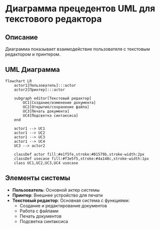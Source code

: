 # Диаграмма прецедентов UML для текстового редактора

## Описание
Диаграмма показывает взаимодействие пользователя с текстовым редактором и принтером.

## UML Диаграмма

```mermaid
flowchart LR
    actor1[Пользователь]:::actor
    actor2[Принтер]:::actor
    
    subgraph editor[Текстовый редактор]
        UC1[Создание/изменение документа]
        UC2[Открытие/сохранение файла]
        UC3[Печать документа]
        UC4[Подсветка синтаксиса]
    end

    actor1 --> UC1
    actor1 --> UC2
    actor1 --> UC3
    actor1 --> UC4
    UC3 --> actor2

    classDef actor fill:#e1f5fe,stroke:#01579b,stroke-width:2px
    classDef usecase fill:#f3e5f5,stroke:#4a148c,stroke-width:1px
    class UC1,UC2,UC3,UC4 usecase
```

## Элементы системы
- **Пользователь**: Основной актер системы
- **Принтер**: Внешнее устройство для печати
- **Текстовый редактор**: Основная система с функциями:
  - Создание и редактирование документов
  - Работа с файлами
  - Печать документов
  - Подсветка синтаксиса